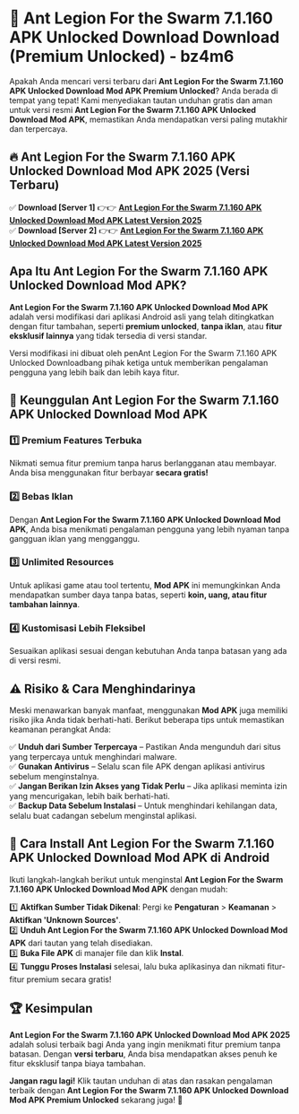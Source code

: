 # 🎯 Ant Legion For the Swarm 7.1.160 APK Unlocked Download  Download (Premium Unlocked) -  bz4m6

Apakah Anda mencari versi terbaru dari **Ant Legion For the Swarm 7.1.160 APK Unlocked Download Mod APK Premium Unlocked**? Anda berada di tempat yang tepat! Kami menyediakan tautan unduhan gratis dan aman untuk versi resmi **Ant Legion For the Swarm 7.1.160 APK Unlocked Download Mod APK**, memastikan Anda mendapatkan versi paling mutakhir dan terpercaya.

## 🔥 Ant Legion For the Swarm 7.1.160 APK Unlocked Download Mod APK 2025 (Versi Terbaru)

✅ **Download [Server 1]** 👉👉 [**Ant Legion For the Swarm 7.1.160 APK Unlocked Download Mod APK Latest Version 2025**](https://momento.my/?title=Ant_Legion_For_the_Swarm_7.1.160_APK_Unlocked_Download)  
✅ **Download [Server 2]** 👉👉 [**Ant Legion For the Swarm 7.1.160 APK Unlocked Download Mod APK Latest Version 2025**](https://momento.my/?title=Ant_Legion_For_the_Swarm_7.1.160_APK_Unlocked_Download)  

## Apa Itu Ant Legion For the Swarm 7.1.160 APK Unlocked Download Mod APK?

**Ant Legion For the Swarm 7.1.160 APK Unlocked Download Mod APK** adalah versi modifikasi dari aplikasi Android asli yang telah ditingkatkan dengan fitur tambahan, seperti **premium unlocked**, **tanpa iklan**, atau **fitur eksklusif lainnya** yang tidak tersedia di versi standar.

Versi modifikasi ini dibuat oleh penAnt Legion For the Swarm 7.1.160 APK Unlocked Downloadbang pihak ketiga untuk memberikan pengalaman pengguna yang lebih baik dan lebih kaya fitur.

## 🎯 Keunggulan Ant Legion For the Swarm 7.1.160 APK Unlocked Download Mod APK

### 1️⃣ Premium Features Terbuka
Nikmati semua fitur premium tanpa harus berlangganan atau membayar. Anda bisa menggunakan fitur berbayar **secara gratis!**

### 2️⃣ Bebas Iklan
Dengan **Ant Legion For the Swarm 7.1.160 APK Unlocked Download Mod APK**, Anda bisa menikmati pengalaman pengguna yang lebih nyaman tanpa gangguan iklan yang mengganggu.

### 3️⃣ Unlimited Resources
Untuk aplikasi game atau tool tertentu, **Mod APK** ini memungkinkan Anda mendapatkan sumber daya tanpa batas, seperti **koin, uang, atau fitur tambahan lainnya**.

### 4️⃣ Kustomisasi Lebih Fleksibel
Sesuaikan aplikasi sesuai dengan kebutuhan Anda tanpa batasan yang ada di versi resmi.

## ⚠️ Risiko & Cara Menghindarinya

Meski menawarkan banyak manfaat, menggunakan **Mod APK** juga memiliki risiko jika Anda tidak berhati-hati. Berikut beberapa tips untuk memastikan keamanan perangkat Anda:

✅ **Unduh dari Sumber Terpercaya** – Pastikan Anda mengunduh dari situs yang terpercaya untuk menghindari malware.  
✅ **Gunakan Antivirus** – Selalu scan file APK dengan aplikasi antivirus sebelum menginstalnya.  
✅ **Jangan Berikan Izin Akses yang Tidak Perlu** – Jika aplikasi meminta izin yang mencurigakan, lebih baik berhati-hati.  
✅ **Backup Data Sebelum Instalasi** – Untuk menghindari kehilangan data, selalu buat cadangan sebelum menginstal aplikasi.

## 📌 Cara Install Ant Legion For the Swarm 7.1.160 APK Unlocked Download Mod APK di Android

Ikuti langkah-langkah berikut untuk menginstal **Ant Legion For the Swarm 7.1.160 APK Unlocked Download Mod APK** dengan mudah:

1️⃣ **Aktifkan Sumber Tidak Dikenal**: Pergi ke **Pengaturan** > **Keamanan** > **Aktifkan 'Unknown Sources'**.  
2️⃣ **Unduh Ant Legion For the Swarm 7.1.160 APK Unlocked Download Mod APK** dari tautan yang telah disediakan.  
3️⃣ **Buka File APK** di manajer file dan klik **Instal**.  
4️⃣ **Tunggu Proses Instalasi** selesai, lalu buka aplikasinya dan nikmati fitur-fitur premium secara gratis!

## 🏆 Kesimpulan

**Ant Legion For the Swarm 7.1.160 APK Unlocked Download Mod APK 2025** adalah solusi terbaik bagi Anda yang ingin menikmati fitur premium tanpa batasan. Dengan **versi terbaru**, Anda bisa mendapatkan akses penuh ke fitur eksklusif tanpa biaya tambahan.

**Jangan ragu lagi!** Klik tautan unduhan di atas dan rasakan pengalaman terbaik dengan **Ant Legion For the Swarm 7.1.160 APK Unlocked Download Mod APK Premium Unlocked** sekarang juga! 🚀
